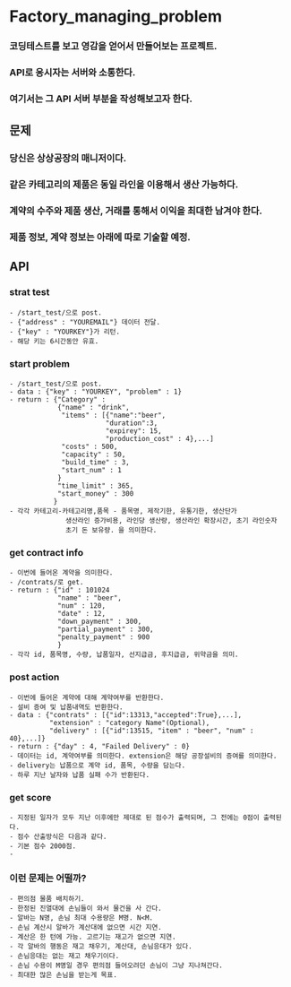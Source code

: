 # Factory_managing_problem
### 코딩테스트를 보고 영감을 얻어서 만들어보는 프로젝트.
### API로 응시자는 서버와 소통한다.
### 여기서는 그 API 서버 부분을 작성해보고자 한다.

## 문제
### 당신은 상상공장의 매니저이다.
### 같은 카테고리의 제품은 동일 라인을 이용해서 생산 가능하다.
### 계약의 수주와 제품 생산, 거래를 통해서 이익을 최대한 남겨야 한다.
### 제품 정보, 계약 정보는 아래에 따로 기술할 예정.

## API
### strat test
    - /start_test/으로 post.
    - {"address" : "YOUREMAIL"} 데이터 전달.
    - {"key" : "YOURKEY"}가 리턴.
    - 해당 키는 6시간동안 유효.

### start problem
    - /start_test/으로 post.
    - data : {"key" : "YOURKEY", "problem" : 1}
    - return : {"Category" :
                {"name" : "drink",
                 "items" : [{"name":"beer",
                            "duration":3,
                            "expirey": 15,
                            "production_cost" : 4},...]
                 "costs" : 500,
                 "capacity" : 50,
                 "build_time" : 3,
                 "start_num" : 1
                }
                "time_limit" : 365,
                "start_money" : 300
               }
    - 각각 카테고리-카테고리명,품목 - 품목명, 제작기한, 유통기한, 생산단가
                  생산라인 증가비용, 라인당 생산량, 생산라인 확장시간, 초기 라인숫자
                  초기 돈 보유량. 을 의미한다.

### get contract info
    - 이번에 들어온 계약을 의미한다.
    - /contrats/로 get.
    - return : {"id" : 101024
                "name" : "beer",
                "num" : 120,
                "date" : 12,
                "down_payment" : 300,
                "partial_payment" : 300,
                "penalty_payment" : 900
                }
    - 각각 id, 품목명, 수량, 납품일자, 선지급금, 후지급금, 위약금을 의미.
    
### post action
    - 이번에 들어온 계약에 대해 계약여부를 반환한다.
    - 설비 증여 및 납품내역도 반환한다.
    - data : {"contrats" : [{"id":13313,"accepted":True},...],
              "extension" : "category Name"(Optional),
              "delivery" : [{"id":13515, "item" : "beer", "num" : 40},...]}
    - return : {"day" : 4, "Failed Delivery" : 0}
    - 데이터는 id, 계약여부를 의미한다. extension은 해당 공장설비의 증여를 의미한다.
    - delivery는 납품으로 계약 id, 품목, 수량을 담는다.
    - 하루 지난 날자와 납품 실패 수가 반환된다.

### get score
    - 지정된 일자가 모두 지난 이후에만 제대로 된 점수가 출력되며, 그 전에는 0점이 출력된다.
    - 점수 산출방식은 다음과 같다.
    - 기본 점수 2000점.
    - 

### 이런 문제는 어떨까?
    - 편의점 물품 배치하기.
    - 한정된 진열대에 손님들이 와서 물건을 사 간다.
    - 알바는 N명, 손님 최대 수용량은 M명. N<M.
    - 손님 계산시 알바가 계산대에 없으면 시간 지연.
    - 계산은 한 턴에 가능. 고르기는 재고가 없으면 지연.
    - 각 알바의 행동은 재고 채우기, 계산대, 손님응대가 있다.
    - 손님응대는 없는 재고 채우기이다.
    - 손님 수용이 M명일 경우 편의점 들어오려던 손님이 그냥 지나쳐간다.
    - 최대한 많은 손님을 받는게 목표.